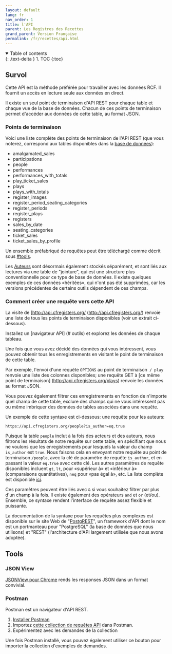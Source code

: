 ```yaml
---
layout: default
lang: fr
nav_order: 1
title: l'API
parent: Les Registres des Recettes
grand_parent: Version Française
permalink: /fr/recettes/api.html
---
```


<details open markdown="block">
  <summary>
    Table of contents
  </summary>
  {: .text-delta }
1. TOC
{:toc}
</details>

## Survol

Cette API est la méthode préférée pour travailler avec les données RCF. Il fournit un accès en lecture seule aux données en direct.

Il existe un seul point de terminaison d'API REST pour chaque table et chaque vue de la base de données. Chacun de ces points de terminaison permet d'accéder aux données de cette table, au format JSON.

### Points de terminaison

Voici une liste complète des points de terminaison de l'API REST (que vous noterez, correspond aux tables disponibles dans la [base de données](/fr/les-recettes/la-base-de-données.html)):

- amalgamated_sales
- participations
- people
- performances
- performances_with_totals
- play_ticket_sales
- plays
- plays_with_totals
- register_images
- register_period_seating_categories
- register_periods
- register_plays
- registers
- sales_by_date
- seating_categories
- ticket_sales
- ticket_sales_by_profile


Un ensemble préfabriqué de requêtes peut être téléchargé comme décrit sous [#tools](#tools).

Les [Auteurs](https://api.cfregisters.org/people?is_author=eq.true) sont désormais également stockés séparément, et sont liés aux lectures via une table de "jointure", qui est une structure plus conventionnelle pour ce type de base de données. Il existe quelques exemples de ces données «héritées», qui n'ont pas été supprimées, car les versions précédentes de certains outils dépendent de ces champs.

### Comment créer une requête vers cette API

La visite de [http://api.cfregisters.org/ </font>(http://api.cfregisters.org/) renvoie une liste de tous les points de terminaison disponibles (voir un extrait ci-dessous).

Installez un [navigateur API] (# outils) et explorez les données de chaque tableau.

Une fois que vous avez décidé des données qui vous intéressent, vous pouvez obtenir tous les enregistrements en visitant le point de terminaison de cette table.

Par exemple, l'envoi d'une requête `OPTIONS` au point de terminaison` / play` renvoie une liste des colonnes disponibles; une requête GET à [ce même point de terminaison] (http://api.cfregisters.org/plays) renvoie les données au format JSON.

Vous pouvez également filtrer ces enregistrements en fonction de n'importe quel champ de cette table, exclure des champs qui ne vous intéressent pas ou même imbriquer des données de tables associées dans une requête.

Un exemple de cette syntaxe est ci-dessous: une requête pour les auteurs:

```
https://api.cfregisters.org/people?is_author=eq.true
```

Puisque la table `people` inclut à la fois des acteurs et des auteurs, nous filtrons les résultats de notre requête sur cette table, en spécifiant que nous ne voulons que les enregistrements pour lesquels la valeur du champ `is_author` est `true`. Nous faisons cela en envoyant notre requête au point de terminaison `/people`, avec la clé de paramètre de requête `is_author`, et en passant la valeur `eq.true` avec cette clé. Les autres paramètres de requête disponibles incluent `gt`, `lt`, pour «supérieur à» et «inférieur à» (comparaisons quantitatives), `neq` pour «pas égal à», etc. La liste complète est disponible [ici](https://postgrest.org/en/v7.0.0/api.html#operators).

Ces paramètres peuvent être liés avec `&` si vous souhaitez filtrer par plus d'un champ à la fois. Il existe également des opérateurs `and` et `or` (et/ou). Ensemble, ce syntaxe rendent l'interface de requête assez flexible et puissante.

La documentation de la syntaxe pour les requêtes plus complexes est disponible sur le site Web de "[PostgREST](http://postgrest.org/en/v5.0.0/api.html#)", un framework d'API dont le nom est un portmanteau pour "PostgreSQL" (la base de données que nous utilisons) et "REST" (l'architecture d'API largement utilisée que nous avons adoptée).

## Tools

### JSON View

[JSONView pour Chrome](https://chrome.google.com/webstore/detail/jsonview/chklaanhfefbnpoihckbnefhakgolnmc) rends les responses JSON dans un format convivial.

### Postman

Postman est un navigateur d'API REST.

1. [Installer Postman](https://www.getpostman.com)
2. Importez [cette collection de requêtes API](https://www.getpostman.com/collections/75eb47f4dd961830b5b9) dans Postman.
3. Expérimentez avec les demandes de la collection

Une fois Postman installé, vous pouvez également utiliser ce bouton pour importer la collection d'exemples de demandes.

<div class="postman-run-button" data-postman-action="collection/import" data-postman-var-1="75eb47f4dd961830b5b9"></div>
<script type="text/javascript">
  (function (p,o,s,t,m,a,n) {
    !p[s] && (p[s] = function () { (p[t] || (p[t] = [])).push(arguments); });
    !o.getElementById(s+t) && o.getElementsByTagName("head")[0].appendChild((
      (n = o.createElement("script")),
      (n.id = s+t), (n.async = 1), (n.src = m), n
    ));
  }(window, document, "_pm", "PostmanRunObject", "https://run.pstmn.io/button.js"));
</script>
